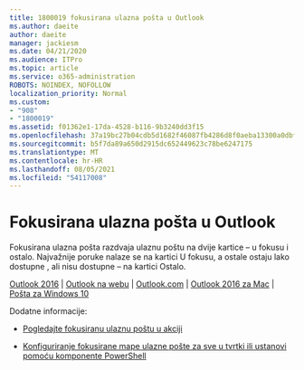 ```yaml
---
title: 1800019 fokusirana ulazna pošta u Outlook
ms.author: daeite
author: daeite
manager: jackiesm
ms.date: 04/21/2020
ms.audience: ITPro
ms.topic: article
ms.service: o365-administration
ROBOTS: NOINDEX, NOFOLLOW
localization_priority: Normal
ms.custom:
- "908"
- "1800019"
ms.assetid: f01362e1-17da-4528-b116-9b3240dd3f15
ms.openlocfilehash: 37a19bc27b04cdb5d1682f46087fb4286d8f0aeba13300a0dbf3ca549d9dd402
ms.sourcegitcommit: b5f7da89a650d2915dc652449623c78be6247175
ms.translationtype: MT
ms.contentlocale: hr-HR
ms.lasthandoff: 08/05/2021
ms.locfileid: "54117008"
---
```

# <a name="focused-inbox-in-outlook"></a>Fokusirana ulazna pošta u Outlook

Fokusirana ulazna pošta razdvaja ulaznu poštu na dvije kartice – u fokusu i ostalo. Najvažnije poruke nalaze se na kartici U fokusu, a ostale ostaju lako dostupne , ali nisu dostupne – na kartici Ostalo.
  
[Outlook 2016](https://go.microsoft.com/fwlink/p/?linkid=2002112&amp;clcid=0x409)  |  [Outlook na webu](https://go.microsoft.com/fwlink/p/?linkid=2002113&amp;clcid=0x409)  |  [Outlook.com](https://go.microsoft.com/fwlink/p/?linkid=2002012&amp;clcid=0x409)  |  [Outlook 2016 za Mac](https://go.microsoft.com/fwlink/p/?linkid=2002013&amp;clcid=0x409)  |  [Pošta za Windows 10](https://go.microsoft.com/fwlink/p/?linkid=2001919&amp;clcid=0x409)
  
Dodatne informacije:
  
- [Pogledajte fokusiranu ulaznu poštu u akciji](https://go.microsoft.com/fwlink/p/?linkid=2002212&amp;clcid=0x409)

- [Konfiguriranje fokusirane mape ulazne pošte za sve u tvrtki ili ustanovi pomoću komponente PowerShell](https://go.microsoft.com/fwlink/p/?linkid=2002308&amp;clcid=0x409)
